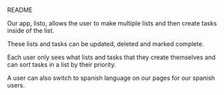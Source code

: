 README

Our app, listo, allows the user to make multiple lists and then create tasks inside of the list.

These lists and tasks can be updated, deleted and marked complete.

Each user only sees what lists and tasks that they create themselves and can sort tasks in a list by their priority.

A user can also switch to spanish language on our pages for our spanish users.
